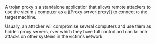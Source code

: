 A trojan proxy is a standalone application that allows remote attackers to use the victim's computer as a [[Proxy server|proxy]] to connect to the target machine.

Usually, an attacker will compromise several computers and use them as hidden proxy servers, over which they have full control and can launch attacks on other systems in the victim's network.